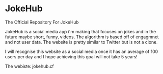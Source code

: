 # JokeHub
The Official Repository For JokeHub

JokeHub is a social media app i'm making that focuses on jokes and in  the future maybe short, funny, videos. The algorithm is based off of engagmnet and not user data. The website is pretty similar to Twitter but is not a clone.

I will recognise this website as a social media once it has an average of 100 users per day and I hope achieving this goal will not take 5 years!


The webiste: jokehub.cf
